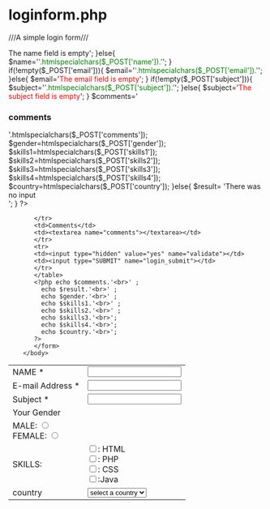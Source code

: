 # loginform.php
///A simple login form///
<?php
    $name=' ';
	$email=' ';
	$subject=' ';
	$comments=' ';
	$gender=' ';
	$result=' ';
	$skills1=' ';
	$skills2=' ';
	$skills3=' ';
	$skills4=' ';
	$country=' ';
	if(isset($_POST['validate'])){
		if(empty($_POST['name'])){
			$name='<span style="color:red;">The name field is empty</span>';
		}else{
			$name='<span style="color:green;">'.htmlspecialchars($_POST['name']).'</span>';
		}
	if(!empty($_POST['email'])){
		$email='<span style="color:green;">'.htmlspecialchars($_POST['email']).'</span>';
	}else{
		 $email='<span style="color:red;">The email field is empty</span>';
	}
	if(!empty($_POST['subject'])){
		$subject='<span style="color:green;">'.htmlspecialchars($_POST['subject']).'</span>';
	}else{
		 $subject='<span style="color:red;">The subject field is empty</span>';
	}
	$comments='<h3>comments</h3>'.htmlspecialchars($_POST['comments']);
	$gender=htmlspecialchars($_POST['gender']);
	$skills1=htmlspecialchars($_POST['skills1']);
	$skills2=htmlspecialchars($_POST['skills2']);
	$skills3=htmlspecialchars($_POST['skills3']);
	$skills4=htmlspecialchars($_POST['skills4']);
	$country=htmlspecialchars($_POST['country']);
	}else{
		$result= 'There was no input <br>';
	}
?>
<HTML>
    <head>
	<title>LOGIN PANEL</title>
	</HEAD>
	    <body>
		   <form method="POST" action="<?php echo $_SERVER['PHP_SELF'];?>">
		   <table>
		   <tr>
		   <td>NAME *</td>
		   <td><input type="text" name="name"><?php echo $name?></td>
		   </tr>
		   <tr>
		   <td>E-mail Address *</td>
		   <td><input type="text" name="email"><?php echo $email?></td>
		   </tr>
		   	<tr>
		   <td>Subject *</td>
		   <td><input type="text" name="subject"><?php echo $subject?></td>
		   </tr>
		   <tr>
		   <td>Your Gender</td>
		   </tr>
		   <tr>
		     <td>MALE: <input type="radio" Value="male" name="gender"><br>FEMALE: <input type="radio" Value="female" name="gender"></td> 
		   </tr>
		   <tr>
      		 <td> 
			 SKILLS:
			 </td>  
			 <td>
			     <input type="checkbox" name="skills1" value="HTML">: HTML<br>
				 <input type="checkbox" name="skills2" value="php">: PHP <br>
				 <input type="checkbox" name="skills3" value="css">: CSS<br>
				 <input type="checkbox" name="skills4" value="Java">:Java<br>
			 </td>
		   </tr>
		   <tr>
		   <tr>
		     <td>country</td>
			 <td>
			     <select name="country">
				     <option select>select a country</option>
					 <option value="south africa">South Africa</option>
					  <option value="kenya">Kenya</option>
					  <option value="uganda">Uganda</option>
					   <option value="ghana">Ghana</option>
					    <option value="mexico">Mexico</option>
						 <option value="tanzania">Tanzania</option>
						  <option value="rwanda">Rwanda</option>
						   <option value="burundi">Burundi</option>
						    <option value="sudan">Sudan</option>
							 <option value="somalia">Somalia</option>
							  <option value="zambia">zambia</option>
							   <option value="tunisia">Tunisia</option>
				 </select>
			 </td>
		   
		   </tr>
		   <td>Comments</td>
		   <td><textarea name="comments"></textarea></td>
		   </tr>
		   <tr>
		   <td><input type="hidden" value="yes" name="validate"></td>
		   <td><input type="SUBMIT" name="login_submit"></td>
		   </tr>
		   </table>
		   <?php echo $comments.'<br>' ;
		     echo $result.'<br>' ;
			 echo $gender.'<br>' ;
			 echo $skills1.'<br>' ;
			 echo $skills2.'<br>' ;
			 echo $skills3.'<br>';
			 echo $skills4.'<br>';
			 echo $country.'<br>';
		   ?>
		   </form>
		</body>
</HTML>
